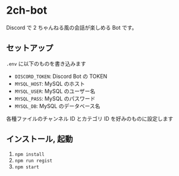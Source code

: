# 2ch-bot

Discord で 2 ちゃんねる風の会話が楽しめる Bot です。

## セットアップ

`.env` に以下のものを書き込みます

- `DISCORD_TOKEN`: Discord Bot の TOKEN
- `MYSQL_HOST`: MySQL のホスト
- `MYSQL_USER`: MySQL のユーザー名
- `MYSQL_PASS`: MySQL のパスワード
- `MYSQL_DB`: MySQL のデータベース名

各種ファイルのチャンネル ID とカテゴリ ID を好みのものに設定します

## インストール, 起動

1. `npm install`
2. `npm run regist`
3. `npm start`
